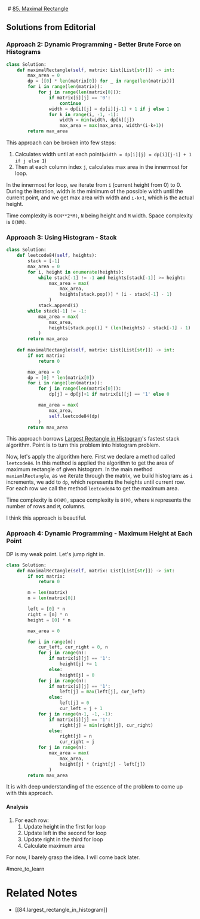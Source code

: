  # [85. Maximal Rectangle](https://leetcode.com/problems/maximal-rectangle/?envType=daily-question&envId=2024-04-13) 

## Solutions from Editorial

### Approach 2: Dynamic Programming - Better Brute Force on Histograms

```python
class Solution:
    def maximalRectangle(self, matrix: List[List[str]]) -> int:
        max_area = 0
        dp = [[0] * len(matrix[0]) for _ in range(len(matrix))]
        for i in range(len(matrix)):
            for j in range(len(matrix[0])):
                if matrix[i][j] == '0':
                    continue
                width = dp[i][j] = dp[i][j-1] + 1 if j else 1
                for k in range(i, -1, -1):
                    width = min(width, dp[k][j])
                    max_area = max(max_area, width*(i-k+1))
        return max_area
```

This approach can be broken into few steps:
1. Calculates width until at each point(`width = dp[i][j] = dp[i][j-1] + 1 if j else 1`)
2. Then at each column index `j`, calculates max area in the innermost for loop.

In the innermost for loop, we iterate from `i` (current height from 0) to 0. During the iteration, width is the minimum of the possible width until the current point, and we get max area with width and `i-k+1`, which is the actual height.

Time complexity is `O(N**2*M)`, `N` being height and `M` width. Space complexity is `O(NM)`.

### Approach 3: Using Histogram - Stack

```python
class Solution:
    def leetcode84(self, heights):
        stack = [-1]
        max_area = 0
        for i, height in enumerate(heights):
            while stack[-1] != -1 and heights[stack[-1]] >= height:
                max_area = max(
                    max_area,
                    heights[stack.pop()] * (i - stack[-1] - 1)
                )
            stack.append(i)
        while stack[-1] != -1:
            max_area = max(
                max_area,
                heights[stack.pop()] * (len(heights) - stack[-1] - 1)
            )
        return max_area
    
    def maximalRectangle(self, matrix: List[List[str]]) -> int:
        if not matrix:
            return 0

        max_area = 0
        dp = [0] * len(matrix[0])
        for i in range(len(matrix)):
            for j in range(len(matrix[0])):
                dp[j] = dp[j]+1 if matrix[i][j] == '1' else 0

            max_area = max(
                max_area,
                self.leetcode84(dp)
            )
        return max_area
```

This approach borrows [Largest Rectangle in Histogram](https://leetcode.com/problems/largest-rectangle-in-histogram/)'s fastest stack algorithm. Point is to turn this problem into histogram problem.

Now, let's apply the algorithm here. First we declare a method called `leetcode84`. In this method is applied the algorithm to get the area of maximum rectangle of given histogram. In the main method `maxiamlRectangle`, as we iterate through the matrix, we build histogram: as `i` increments, we add to `dp`, which represents the heights until current row. For each row we call the method `leetcode84` to get the maximum area.

Time complexity is `O(NM)`, space complexity is `O(M)`, where `N` represents the number of rows and `M`, columns.

I think this approach is beautiful.

### Approach 4: Dynamic Programming - Maximum Height at Each Point

DP is my weak point. Let's jump right in.

```python
class Solution:
    def maximalRectangle(self, matrix: List[List[str]]) -> int:
        if not matrix:
            return 0

        m = len(matrix)
        n = len(matrix[0])

        left = [0] * n
        right = [n] * n
        height = [0] * n

        max_area = 0

        for i in range(m):
            cur_left, cur_right = 0, n
            for j in range(n):
                if matrix[i][j] == '1':
                    height[j] += 1
                else:
                    height[j] = 0
            for j in range(n):
                if matrix[i][j] == '1':
                    left[j] = max(left[j], cur_left)
                else:
                    left[j] = 0
                    cur_left = j + 1
            for j in range(n-1, -1, -1):
                if matrix[i][j] == '1':
                    right[j] = min(right[j], cur_right)
                else:
                    right[j] = n
                    cur_right = j
            for j in range(n):
                max_area = max(
                    max_area,
                    height[j] * (right[j] - left[j])
                )
        return max_area
```

It is with deep understanding of the essence of the problem to come up with this approach. 

#### Analysis
1. For each row:
	1. Update height in the first for loop
	2. Update left in the second for loop
	3. Update right in the third for loop
	4. Calculate maximum area

For now, I barely grasp the idea. I will come back later.

#more_to_learn 

# Related Notes
- [[84.largest_rectangle_in_histogram]]